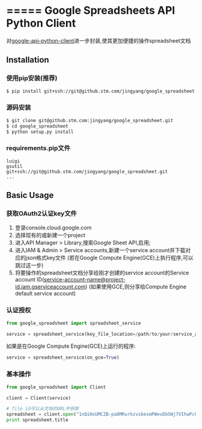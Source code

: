 =====
Google Spreadsheets API Python Client
=====

对[google-api-python-client](https://pypi.python.org/pypi/google-api-python-client/)进一步封装,使其更加便捷的操作spreadsheet文档

## Installation

### 使用pip安装(推荐)
```bash
$ pip install git+ssh://git@github.stm.com/jingyang/google_spreadsheet.git
```

### 源码安装
```bash
$ git clone git@github.stm.com:jingyang/google_spreadsheet.git
$ cd google_spreadsheet
$ python setup.py install
```

### requirements.pip文件
```requirements.pip
luigi
gsutil
git+ssh://git@github.stm.com/jingyang/google_spreadsheet.git
...
```

## Basic Usage

### 获取OAuth2认证key文件
1. 登录console.cloud.google.com
2. 选择现有的或新建一个project
3. 进入API Manager > Library,搜索Google Sheet API,启用;
4. 进入IAM & Admin > Service accounts,新建一个service account并下载对应的json格式key文件
   (若在Google Compute Engine(GCE)上执行程序,可以跳过这一步)
5. 将要操作的spreadsheet文档分享给刚才创建的service account的Service account ID(service-account-name@project-id.iam.gserviceaccount.com)
   (如果使用GCE,则分享给Compute Engine default service account)

### 认证授权
```python
from google_spreadsheet import spreadsheet_service

service = spreadsheet_service(key_file_location=/path/to/your/service_account_key_file.json)
```
如果是在Google Compute Engine(GCE)上运行的程序:
```python
service = spreadsheet_service(on_gce=True)
```

### 基本操作
```python
from google_spreadsheet import Client

client = Client(service)

# file id可以从文档的URL中获取
spreadsheet = client.open("1nQiHsUMCZB-pa8MRurkzvsbesmPWevDbSWj7VIhwPcU")
print spreadsheet.title
```